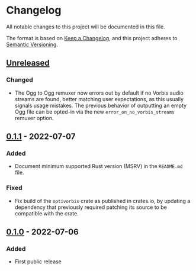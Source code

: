# Changelog
All notable changes to this project will be documented in this file.

The format is based on [Keep a Changelog](https://keepachangelog.com/en/1.0.0/),
and this project adheres to
[Semantic Versioning](https://semver.org/spec/v2.0.0.html).

## [Unreleased]

### Changed
- The Ogg to Ogg remuxer now errors out by default if no Vorbis audio streams
  are found, better matching user expectations, as this usually signals usage
  mistakes. The previous behavior of outputting an empty Ogg file can be
  opted-in via the new `error_on_no_vorbis_streams` remuxer option.

## [0.1.1] - 2022-07-07
### Added
- Document minimum supported Rust version (MSRV) in the `README.md` file.

### Fixed
- Fix build of the `optivorbis` crate as published in crates.io, by updating a
  dependency that previously required patching its source to be compatible
  with the crate.

## [0.1.0] - 2022-07-06
### Added
- First public release

[Unreleased]: https://github.com/OptiVorbis/OptiVorbis/compare/v0.1.1...HEAD
[0.1.1]: https://github.com/OptiVorbis/OptiVorbis/compare/v0.1.0...v0.1.1
[0.1.0]: https://github.com/OptiVorbis/OptiVorbis/releases/tag/v0.1.0